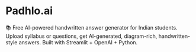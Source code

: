 # Padhlo.ai
📚 Free AI-powered handwritten answer generator for Indian students. Upload syllabus or questions, get AI-generated, diagram-rich, handwritten-style answers. Built with Streamlit + OpenAI + Python.
